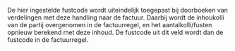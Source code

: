 De hier ingestelde fustcode wordt uiteindelijk toegepast bij doorboeken van verdelingen met deze handling naar de factuur. Daarbij wordt de inhoukolli van de partij overgenomen in de factuurregel, en het aantalkolli/fusten opnieuw berekend met deze inhoud. De fustcode uit dit veld wordt dan de fustcode in de factuurregel.